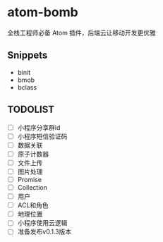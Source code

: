 # atom-bomb

全栈工程师必备 Atom 插件，后端云让移动开发更优雅

## Snippets

- binit
- bmob
- bclass

## TODOLIST
- [ ] 小程序分享群id
- [ ] 小程序短信验证码
- [ ] 数据关联
- [ ] 原子计数器
- [ ] 文件上传
- [ ] 图片处理
- [ ] Promise
- [ ] Collection
- [ ] 用户
- [ ] ACL和角色
- [ ] 地理位置
- [ ] 小程序使用云逻辑
- [ ] 准备发布v0.1.3版本
